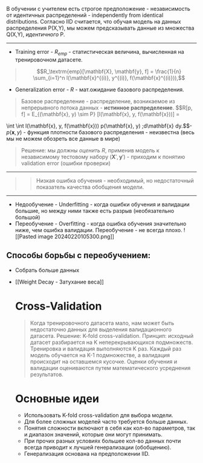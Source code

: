 В обучении с учителем есть строгое предположение - независимость от идентичных распределений - independently from identical distributions.
Согласно IID считается, что обучая модель на данных распределения P(X,Y), мы можем предсказывать данные из множества Q(X,Y), *идентичного* P.

---
- Training error - $R_{emp}$ - статистическая величина, вычисленная на тренировочном датасете.
> $$R_\textrm{emp}[\mathbf{X}, \mathbf{y}, f] = \frac{1}{n} \sum_{i=1}^n l(\mathbf{x}^{(i)}, y^{(i)}, f(\mathbf{x}^{(i)})),$$
- Generalization error - $R$ - мат.ожидание базового распределения.
> Базовое распределение - распределение, возникаемое из непрерывного потока данных - **истинное распределение**.
> $$R[p, f] = E_{(\mathbf{x}, y) \sim P} [l(\mathbf{x}, y, f(\mathbf{x}))] =

\int \int l(\mathbf{x}, y, f(\mathbf{x})) p(\mathbf{x}, y) \;d\mathbf{x} dy.$$- $p(\mathbf{x},y)$ - функция плотности базового распределения - неизвестна (весь мы не можем обозреть все данные в мире)
> Решение: мы должны *оценить* $R$, применив модель к независимому тестовому набору ($\mathbf{X}', \mathbf{y}'$) - приходим к понятию validation error (ошибки проверки)

---
> > Низкая ошибка обучения - необходимый, но недостаточный показатель качества обобщения модели.
---
- Недообучение - Underfitting - когда ошибки обучения и валидации большие, но между ними также есть разрыв (необязательно большой)
- Переобучение - Overfitting - когда ошибка обучения значительно ниже, чем ошибка валидации. Переобучение - не всегда плохо.
  ![[Pasted image 20240220105300.png]]
## Способы борьбы с переобучением:
- Собрать больше данных
- [[Weight Decay - Затухание веса]]

  # Cross-Validation
  > Когда тренировочного датасета мало, нам может быть недостаточно данных для выделения валидационного датасета.
  > Решение: K-fold cross-validation.
  > Принцип: исходный датасет разбирается на K неперекрывающихся подмножеств.
  > Тренировка и валидация выполняются K раз. Каждый раз модель обучается на K-1 подмножестве, а валидация происходит на оставшемся кусочке. 
  > Оценки обучения и валидации оцениваются путем математического усреднения результатов.
  
  # Основные идеи
  - Использовать K-fold cross-validation для выбора модели.
  - Для более сложных моделей часто требуется больше данных.
  - Понятия сложности включают в себя как кол-во параметров, так и диапазон значений, которые они могут принимать.
  - При прочих разных условиях большее кол-во данных почти всегда приводит к лучшей генерализации (обобщению).
  - Генерализация основана на предположении IID.